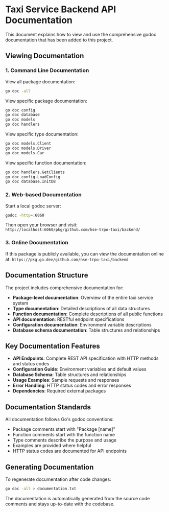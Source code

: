 # Taxi Service Backend API Documentation

This document explains how to view and use the comprehensive godoc documentation that has been added to this project.

## Viewing Documentation

### 1. Command Line Documentation

View all package documentation:
```bash
go doc -all
```

View specific package documentation:
```bash
go doc config
go doc database
go doc models
go doc handlers
```

View specific type documentation:
```bash
go doc models.Client
go doc models.Driver
go doc models.Car
```

View specific function documentation:
```bash
go doc handlers.GetClients
go doc config.LoadConfig
go doc database.InitDB
```

### 2. Web-based Documentation

Start a local godoc server:
```bash
godoc -http=:6060
```

Then open your browser and visit: `http://localhost:6060/pkg/github.com/hse-trpo-taxi/backend/`

### 3. Online Documentation

If this package is publicly available, you can view the documentation online at:
`https://pkg.go.dev/github.com/hse-trpo-taxi/backend`

## Documentation Structure

The project includes comprehensive documentation for:

- **Package-level documentation**: Overview of the entire taxi service system
- **Type documentation**: Detailed descriptions of all data structures
- **Function documentation**: Complete descriptions of all public functions
- **API documentation**: RESTful endpoint specifications
- **Configuration documentation**: Environment variable descriptions
- **Database schema documentation**: Table structures and relationships

## Key Documentation Features

- **API Endpoints**: Complete REST API specification with HTTP methods and status codes
- **Configuration Guide**: Environment variables and default values
- **Database Schema**: Table structures and relationships
- **Usage Examples**: Sample requests and responses
- **Error Handling**: HTTP status codes and error responses
- **Dependencies**: Required external packages

## Documentation Standards

All documentation follows Go's godoc conventions:
- Package comments start with "Package [name]"
- Function comments start with the function name
- Type comments describe the purpose and usage
- Examples are provided where helpful
- HTTP status codes are documented for API endpoints

## Generating Documentation

To regenerate documentation after code changes:
```bash
go doc -all > documentation.txt
```

The documentation is automatically generated from the source code comments and stays up-to-date with the codebase.